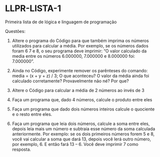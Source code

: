 # LLPR-LISTA-1
Primeira lista de de lógica e linguagem de programação 

Questões:

1) Altere o programa do Código para que também imprima os números utilizados para calcular a média. Por exemplo, se os números dados foram 6 7 e 8, o seu programa deve imprimir: “O valor calculado da media entre os números 6.000000, 7.000000 e 8.000000 foi: 7.000000”. 

2) Ainda no Código, experimente remover os parênteses do comando: media = (x + y + z) / 3; O que aconteceu? O valor da média ainda foi calculado corretamente? Provavelmente não né? Por que? 

3) Altere o Código para calcular a média de 2 números ao invés de 3

4) Faça um programa que, dado 4 números, calcule o produto entre eles

5) Faça um programa que dado dois números inteiros calcule o quociente e o resto entre eles. 

6) Faça um programa que leia dois números, calcule a soma entre eles, depois leia mais um número e subtraia esse número da soma calculada anteriormente. Por exemplo: se os dois primeiros números forem 5 e 8, você vai calcular a soma que dará 13, depois você lerá outro número, por exemplo, 6. E então fará 13 – 6. Você deve imprimir 7 como resposta.


